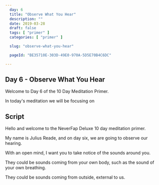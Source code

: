 ```yaml
---
  day: 6
  title: "Observe What You Hear"
  description: ""
  date: 2019-03-28
  draft: false
  tags: [ "primer" ]
  categories: [ "primer" ]

  slug: "observe-what-you-hear"

  pageId: "BE35710E-303D-49E0-970A-5D5E70B4C6DC"

---
```


## Day 6 - Observe What You Hear

Welcome to Day 6 of the 10 Day Meditation Primer.

In today's meditation we will be focusing on


## Script


Hello and welcome to the NeverFap Deluxe 10 day meditation primer.

My name is Julius Reade, and on day six, we are going to observe our hearing.

With an open mind, I want you to take notice of the sounds around you.

They could be sounds coming from your own body, such as the sound of your own breathing. 

They could be sounds coming from outside, external to us.

